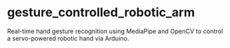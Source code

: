 # gesture_controlled_robotic_arm
Real-time hand gesture recognition using MediaPipe and OpenCV to control a servo-powered robotic hand via Arduino.
